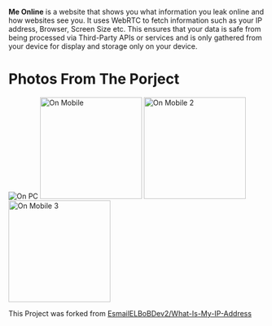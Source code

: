 **Me Online** is a website that shows you what information you leak online and how websites see you. It uses WebRTC to fetch information such as your IP address, Browser, Screen Size etc. This ensures that your data is safe from being processed via Third-Party APIs or services and is only gathered from your device for display and storage only on your device.

# Photos From The Porject
![On PC](https://user-images.githubusercontent.com/28893833/61818893-6a3cfd80-ae41-11e9-8eab-6553298db856.png)
<img src="https://user-images.githubusercontent.com/28893833/61818890-67420d00-ae41-11e9-8f27-cedfee922263.jpg" alt="On Mobile" width="200"/>
<img src="https://user-images.githubusercontent.com/28893833/61819248-1e3e8880-ae42-11e9-9336-2aad1a4abda3.jpg" alt="On Mobile 2" width="200"/>
<img src="https://user-images.githubusercontent.com/28893833/61819249-1e3e8880-ae42-11e9-80c2-20a2a3c1d116.jpg" alt="On Mobile 3" width="200"/>

This Project was forked from [EsmailELBoBDev2/What-Is-My-IP-Address](https://github.com/EsmailELBoBDev2/What-Is-My-IP-Address)
